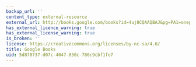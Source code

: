 ```yaml
---
backup_url: ''
content_type: external-resource
external_url: http://books.google.com/books?id=4uj8CQAAQBAJ&pg=PA1=onepage
has_external_licence_warning: true
has_external_license_warning: true
is_broken: ''
license: https://creativecommons.org/licenses/by-nc-sa/4.0/
title: Google Books
uid: 5d878737-d07c-4047-830c-786c9cbf1fe7
---
```

